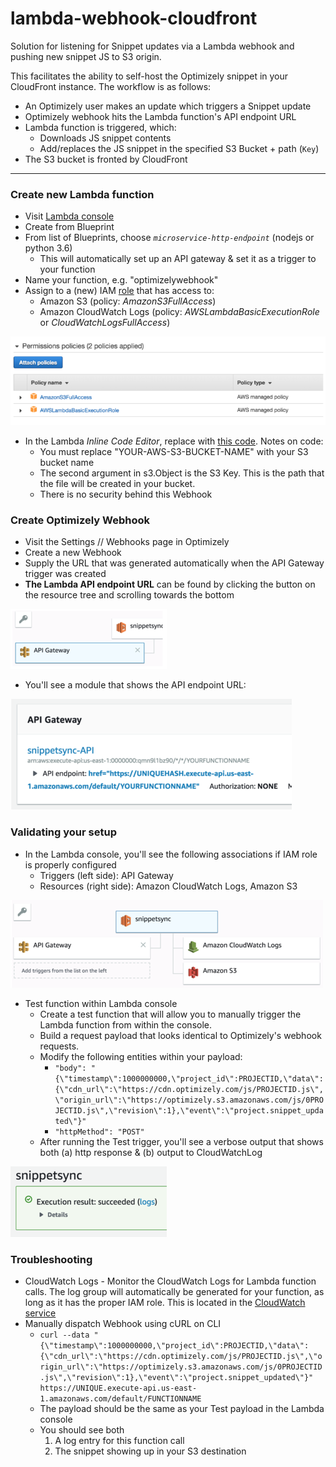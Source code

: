 # lambda-webhook-cloudfront
Solution for listening for Snippet updates via a Lambda webhook and pushing new snippet JS to S3 origin.

This facilitates the ability to self-host the Optimizely snippet in your CloudFront instance. The workflow is as follows:
* An Optimizely user makes an update which triggers a Snippet update
* Optimizely webhook hits the Lambda function's API endpoint URL
* Lambda function is triggered, which:
  * Downloads JS snippet contents
  * Add/replaces the JS snippet in the specified S3 Bucket + path (`Key`)
* The S3 bucket is fronted by CloudFront

---

### Create new Lambda function

* Visit [Lambda console](https://console.aws.amazon.com/lambda/home)
* Create from Blueprint
* From list of Blueprints, choose *`microservice-http-endpoint`* (nodejs or python 3.6)
  * This will automatically set up an API gateway & set it as a trigger to your function
* Name your function, e.g. "optimizelywebhook"
* Assign to a (new) IAM [role](https://console.aws.amazon.com/iam/home?#/roles) that has access to:
  * Amazon S3 (policy: *AmazonS3FullAccess*)
  * Amazon CloudWatch Logs (policy: *AWSLambdaBasicExecutionRole* or *CloudWatchLogsFullAccess*)

![policies](https://github.com/optimizely-solutions/lambda-webhook-cloudfront/blob/master/images/policies.png?raw=true)

* In the Lambda *Inline Code Editor*, replace with [this code](https://gist.github.com/cooperreid-optimizely/bad41f7a28e6c5a45c914404a5836a2c). Notes on code:
  * You must replace "YOUR-AWS-S3-BUCKET-NAME" with your S3 bucket name
  * The second argument in s3.Object is the S3 Key. This is the path that the file will be created in your bucket.
  * There is no security behind this Webhook

### Create Optimizely Webhook

* Visit the Settings // Webhooks page in Optimizely
* Create a new Webhook
* Supply the URL that was generated automatically when the API Gateway trigger was created
* **The Lambda API endpoint URL** can be found by clicking the button on the resource tree and scrolling towards the bottom

![gateway button](https://github.com/optimizely-solutions/lambda-webhook-cloudfront/blob/master/images/gateway.png?raw=true)

* You'll see a module that shows the API endpoint URL:

![tree](https://github.com/optimizely-solutions/lambda-webhook-cloudfront/blob/master/images/endpointurl.png?raw=true)

### Validating your setup

* In the Lambda console, you'll see the following associations if IAM role is properly configured
  * Triggers (left side): API Gateway
  * Resources (right side): Amazon CloudWatch Logs, Amazon S3

![tree](https://github.com/optimizely-solutions/lambda-webhook-cloudfront/blob/master/images/resourcetree.png?raw=true)

* Test function within Lambda console
  * Create a test function that will allow you to manually trigger the Lambda function from within the console. 
  * Build a request payload that looks identical to Optimizely's webhook requests.
  * Modify the following entities within your payload:
    * `"body": "{\"timestamp\":1000000000,\"project_id\":PROJECTID,\"data\":{\"cdn_url\":\"https://cdn.optimizely.com/js/PROJECTID.js\",\"origin_url\":\"https://optimizely.s3.amazonaws.com/js/0PROJECTID.js\",\"revision\":1},\"event\":\"project.snippet_updated\"}"`
    * `"httpMethod": "POST"`
  * After running the Test trigger, you'll see a verbose output that shows both (a) http response & (b) output to CloudWatchLog
  
![success](https://github.com/optimizely-solutions/lambda-webhook-cloudfront/blob/master/images/success.png?raw=true)

### Troubleshooting

* CloudWatch Logs - Monitor the CloudWatch Logs for Lambda function calls. The log group will automatically be generated for your function, as long as it has the proper IAM role. This is located in the [CloudWatch service](https://console.aws.amazon.com/cloudwatch/home)
* Manually dispatch Webhook using cURL on CLI
  * `curl --data "{\"timestamp\":1000000000,\"project_id\":PROJECTID,\"data\":{\"cdn_url\":\"https://cdn.optimizely.com/js/PROJECTID.js\",\"origin_url\":\"https://optimizely.s3.amazonaws.com/js/0PROJECTID.js\",\"revision\":1},\"event\":\"project.snippet_updated\"}" https://UNIQUE.execute-api.us-east-1.amazonaws.com/default/FUNCTIONNAME`
  * The payload should be the same as your Test payload in the Lambda console
  * You should see both 
    1. A log entry for this function call
    2. The snippet showing up in your S3 destination
